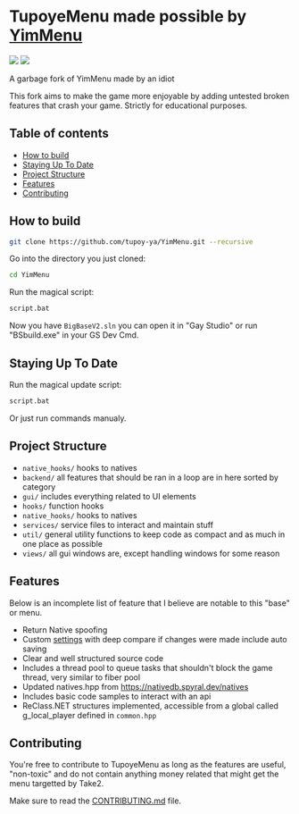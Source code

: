 # TupoyeMenu made possible by [YimMenu](https://github.com/YimMenu/YimMenu)
![](https://img.shields.io/badge/dynamic/json?color=ffab00&label=Online%20Version&query=%24.game.online&url=https%3A%2F%2Fraw.githubusercontent.com%2FYimMenu%2FYimMenu%2Fmaster%2Fmetadata.json&style=flat-square&labelColor=000000) ![](https://img.shields.io/badge/dynamic/json?color=ffab00&label=Game%20Build&query=%24.game.build&url=https%3A%2F%2Fraw.githubusercontent.com%2FYimMenu%2FYimMenu%2Fmaster%2Fmetadata.json&style=flat-square&labelColor=000000)

A garbage fork of YimMenu made by an idiot

This fork aims to make the game more enjoyable by adding untested broken features that crash your game.
Strictly for educational purposes.

## Table of contents

 * [How to build](#how-to-build)
 * [Staying Up To Date](#staying-up-to-date)
 * [Project Structure](#project-structure)
 * [Features](#features)
 * [Contributing](#contributing)

## How to build

```bash
git clone https://github.com/tupoy-ya/YimMenu.git --recursive
```

Go into the directory you just cloned:
```bash
cd YimMenu
```

Run the magical script:
```bash
script.bat
```

Now you have `BigBaseV2.sln` you can open it in "Gay Studio" or run "BSbuild.exe" in your GS Dev Cmd.

## Staying Up To Date
Run the magical update script:
```bash
script.bat
```
Or just run commands manualy.


## Project Structure
- `native_hooks/` hooks to natives
- `backend/` all features that should be ran in a loop are in here sorted by category
- `gui/` includes everything related to UI elements
- `hooks/` function hooks
- `native_hooks/` hooks to natives
- `services/` service files to interact and maintain stuff
- `util/` general utility functions to keep code as compact and as much in one place as possible
- `views/` all gui windows are, except handling windows for some reason

## Features

Below is an incomplete list of feature that I believe are notable to this "base" or menu.

 - Return Native spoofing
 - Custom [settings](BigBaseV2/src/core/globals.hpp) with deep compare if changes were made include auto saving
 - Clear and well structured source code
 - Includes a thread pool to queue tasks that shouldn't block the game thread, very similar to fiber pool
 - Updated natives.hpp from https://nativedb.spyral.dev/natives
 - Includes basic code samples to interact with an api
 - ReClass.NET structures implemented, accessible from a global called g_local_player defined in `common.hpp`

## Contributing

You're free to contribute to TupoyeMenu as long as the features are useful, "non-toxic" and do not contain anything money related that might get the menu targetted by Take2.

Make sure to read the [CONTRIBUTING.md](CONTRIBUTING.md) file.
